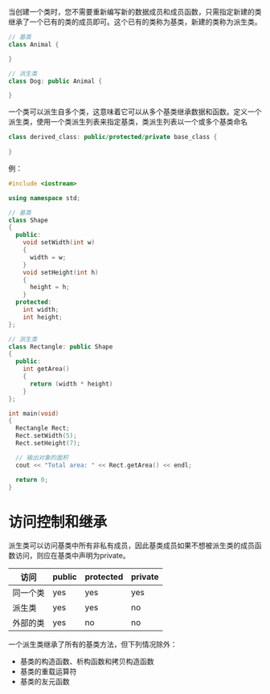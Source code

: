 当创建一个类时，您不需要重新编写新的数据成员和成员函数，只需指定新建的类继承了一个已有的类的成员即可。这个已有的类称为基类，新建的类称为派生类。

```c++
// 基类
class Animal {

}

// 派生类
class Dog: public Animal {

}
```

一个类可以派生自多个类，这意味着它可以从多个基类继承数据和函数。定义一个派生类，使用一个类派生列表来指定基类，类派生列表以一个或多个基类命名

```c++
class derived_class: public/protected/private base_class {
    
}
```

例：

```c++
#include <iostream>

using namespace std;

// 基类
class Shape 
{
  public:
    void setWidth(int w)
    {
      width = w;
    }
    void setHeight(int h)
    {
      height = h;
    }
  protected:
    int width;
    int height;
};

// 派生类
class Rectangle: public Shape
{
  public:
    int getArea()
    {
      return (width * height)
    }
};

int main(void)
{
  Rectangle Rect;
  Rect.setWidth(5);
  Rect.setHeight(7);

  // 输出对象的面积
  cout << "Total area: " << Rect.getArea() << endl;

  return 0;
}
```

# 访问控制和继承

派生类可以访问基类中所有非私有成员，因此基类成员如果不想被派生类的成员函数访问，则应在基类中声明为private。

|访问|public|protected|private|
|---|---|---|---|
|同一个类|yes|yes|yes|
|派生类|yes|yes|no|
|外部的类|yes|no|no|

一个派生类继承了所有的基类方法，但下列情况除外：
- 基类的构造函数、析构函数和拷贝构造函数
- 基类的重载运算符
- 基类的友元函数

